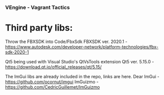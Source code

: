 ### VEngine - Vagrant Tactics 

# Third party libs:

Throw the FBXSDK into Code/FbxSdk
FBXSDK ver. 2020.1 - https://www.autodesk.com/developer-network/platform-technologies/fbx-sdk-2020-1

Qt5 being used with Visual Studio's QtVsTools extension
Qt5 ver. 5.15.0 - https://download.qt.io/official_releases/qt/5.15/

The ImGui libs are already included in the repo, links are here.
Dear ImGui - https://github.com/ocornut/imgui
ImGuizmo - https://github.com/CedricGuillemet/ImGuizmo
